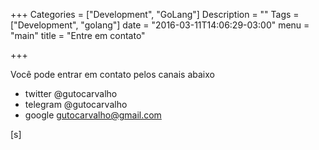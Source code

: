 +++
Categories = ["Development", "GoLang"]
Description = ""
Tags = ["Development", "golang"]
date = "2016-03-11T14:06:29-03:00"
menu = "main"
title = "Entre em contato"

+++

Você pode entrar em contato pelos canais abaixo

* twitter @gutocarvalho
* telegram @gutocarvalho
* google gutocarvalho@gmail.com

[s]
